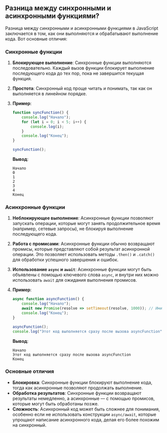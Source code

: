 ## Разница между синхронными и асинхронными функциями?

Разница между синхронными и асинхронными функциями в JavaScript заключается в том, как они выполняются и обрабатывают выполнение кода. Вот основные отличия:

### Синхронные функции

1. **Блокирующее выполнение**: Синхронные функции выполняются последовательно. Каждый вызов функции блокирует выполнение последующего кода до тех пор, пока не завершится текущая функция.

2. **Простота**: Синхронный код проще читать и понимать, так как он выполняется в линейном порядке.

3. **Пример**:

    ```javascript
    function syncFunction() {
        console.log("Начало");
        for (let i = 0; i < 5; i++) {
            console.log(i);
        }
        console.log("Конец");
    }

    syncFunction();
    ```

    **Вывод**:
    ```
    Начало
    0
    1
    2
    3
    4
    Конец
    ```

### Асинхронные функции

1. **Неблокирующее выполнение**: Асинхронные функции позволяют запускать операции, которые могут занять продолжительное время (например, сетевые запросы), не блокируя выполнение последующего кода.

2. **Работа с промисами**: Асинхронные функции обычно возвращают промисы, которые представляют собой результат асинхронной операции. Это позволяет использовать методы `.then()` и `.catch()` для обработки успешного завершения и ошибок.

3. **Использование `async` и `await`**: Асинхронные функции могут быть объявлены с помощью ключевого слова `async`, и внутри них можно использовать `await` для ожидания выполнения промисов.

4. **Пример**:

    ```javascript
    async function asyncFunction() {
        console.log("Начало");
        await new Promise(resolve => setTimeout(resolve, 1000)); // Имитация задержки
        console.log("Конец");
    }

    asyncFunction();
    console.log("Этот код выполняется сразу после вызова asyncFunction");
    ```

    **Вывод**:
    ```
    Начало
    Этот код выполняется сразу после вызова asyncFunction
    Конец
    ```

### Основные отличия

- **Блокировка**: Синхронные функции блокируют выполнение кода, тогда как асинхронные позволяют продолжать выполнение.
- **Обработка результатов**: Синхронные функции возвращают результаты немедленно, а асинхронные — с помощью промисов, которые могут быть обработаны позже.
- **Сложность**: Асинхронный код может быть сложнее для понимания, особенно если не использовать конструкции `async/await`, которые упрощают написание асинхронного кода, делая его более похожим на синхронный.